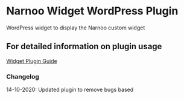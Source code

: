 # Narnoo Widget WordPress Plugin
 WordPress widget to display the Narnoo custom widget

 ## For detailed information on plugin usage
 [Widget Plugin Guide](https://github.com/Narnoocom/Narnoo-Widget-WordPress-Plugin/wiki)

  ### Changelog
  14-10-2020: Updated plugin to remove bugs based
